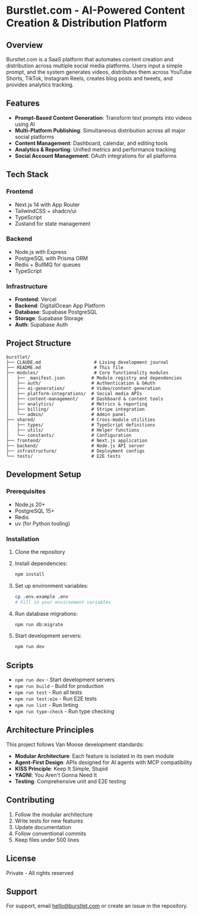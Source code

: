 # Burstlet.com - AI-Powered Content Creation & Distribution Platform

## Overview

Burstlet.com is a SaaS platform that automates content creation and distribution across multiple social media platforms. Users input a simple prompt, and the system generates videos, distributes them across YouTube Shorts, TikTok, Instagram Reels, creates blog posts and tweets, and provides analytics tracking.

## Features

- **Prompt-Based Content Generation**: Transform text prompts into videos using AI
- **Multi-Platform Publishing**: Simultaneous distribution across all major social platforms
- **Content Management**: Dashboard, calendar, and editing tools
- **Analytics & Reporting**: Unified metrics and performance tracking
- **Social Account Management**: OAuth integrations for all platforms

## Tech Stack

### Frontend
- Next.js 14 with App Router
- TailwindCSS + shadcn/ui
- TypeScript
- Zustand for state management

### Backend
- Node.js with Express
- PostgreSQL with Prisma ORM
- Redis + BullMQ for queues
- TypeScript

### Infrastructure
- **Frontend**: Vercel
- **Backend**: DigitalOcean App Platform
- **Database**: Supabase PostgreSQL
- **Storage**: Supabase Storage
- **Auth**: Supabase Auth

## Project Structure

```
burstlet/
├── CLAUDE.md                    # Living development journal
├── README.md                    # This file
├── modules/                     # Core functionality modules
│   ├── _manifest.json          # Module registry and dependencies
│   ├── auth/                   # Authentication & OAuth
│   ├── ai-generation/          # Video/content generation
│   ├── platform-integrations/  # Social media APIs
│   ├── content-management/     # Dashboard & content tools
│   ├── analytics/              # Metrics & reporting
│   ├── billing/                # Stripe integration
│   └── admin/                  # Admin panel
├── shared/                     # Cross-module utilities
│   ├── types/                  # TypeScript definitions
│   ├── utils/                  # Helper functions
│   └── constants/              # Configuration
├── frontend/                   # Next.js application
├── backend/                    # Node.js API server
├── infrastructure/             # Deployment configs
└── tests/                      # E2E tests
```

## Development Setup

### Prerequisites
- Node.js 20+
- PostgreSQL 15+
- Redis
- uv (for Python tooling)

### Installation

1. Clone the repository
2. Install dependencies:
   ```bash
   npm install
   ```

3. Set up environment variables:
   ```bash
   cp .env.example .env
   # Fill in your environment variables
   ```

4. Run database migrations:
   ```bash
   npm run db:migrate
   ```

5. Start development servers:
   ```bash
   npm run dev
   ```

## Scripts

- `npm run dev` - Start development servers
- `npm run build` - Build for production
- `npm run test` - Run all tests
- `npm run test:e2e` - Run E2E tests
- `npm run lint` - Run linting
- `npm run type-check` - Run type checking

## Architecture Principles

This project follows Van Moose development standards:

- **Modular Architecture**: Each feature is isolated in its own module
- **Agent-First Design**: APIs designed for AI agents with MCP compatibility
- **KISS Principle**: Keep It Simple, Stupid
- **YAGNI**: You Aren't Gonna Need It
- **Testing**: Comprehensive unit and E2E testing

## Contributing

1. Follow the modular architecture
2. Write tests for new features
3. Update documentation
4. Follow conventional commits
5. Keep files under 500 lines

## License

Private - All rights reserved

## Support

For support, email hello@burstlet.com or create an issue in the repository.